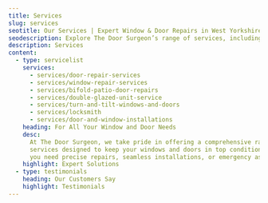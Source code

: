 ```yaml
---
title: Services
slug: services
seotitle: Our Services | Expert Window & Door Repairs in West Yorkshire
seodescription: Explore The Door Surgeon’s range of services, including window and door repairs, installations, locksmith services & more. Serving Leeds, Bradford & West Yorkshire.
description: Services
content:
  - type: servicelist
    services:
      - services/door-repair-services
      - services/window-repair-services
      - services/bifold-patio-door-repairs
      - services/double-glazed-unit-service
      - services/turn-and-tilt-windows-and-doors
      - services/locksmith
      - services/door-and-window-installations
    heading: For All Your Window and Door Needs
    desc:
      At The Door Surgeon, we take pride in offering a comprehensive range of
      services designed to keep your windows and doors in top condition. Whether
      you need precise repairs, seamless installations, or emergency assistance.
    highlight: Expert Solutions
  - type: testimonials
    heading: Our Customers Say
    highlight: Testimonials
---
```

